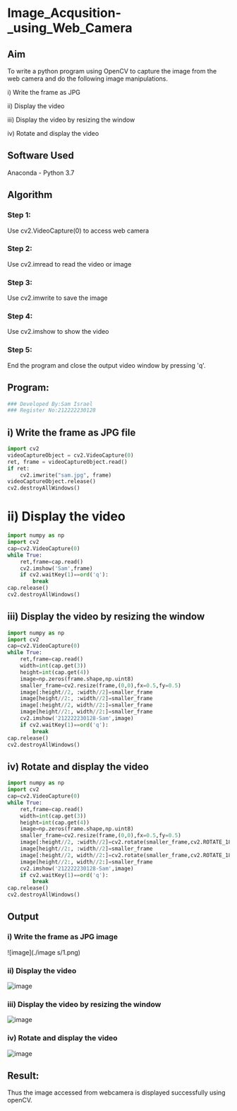 # Image_Acqusition-_using_Web_Camera
## Aim
To write a python program using OpenCV to capture the image from the web camera and do the following image manipulations.

i) Write the frame as JPG 

ii) Display the video 

iii) Display the video by resizing the window

iv) Rotate and display the video

## Software Used
Anaconda - Python 3.7
## Algorithm
### Step 1:
Use cv2.VideoCapture(0) to access web camera

### Step 2:
Use cv2.imread to read the video or image

### Step 3:
Use cv2.imwrite to save the image



### Step 4:
Use cv2.imshow to show the video


### Step 5:
End the program and close the output video window by pressing 'q'.



## Program:
``` Python
### Developed By:Sam Israel
### Register No:212222230128
```
## i) Write the frame as JPG file
```python
import cv2
videoCaptureObject = cv2.VideoCapture(0)
ret, frame = videoCaptureObject.read()
if ret:
    cv2.imwrite("sam.jpg", frame)
videoCaptureObject.release()
cv2.destroyAllWindows()
```
# ii) Display the video
```python
import numpy as np
import cv2
cap=cv2.VideoCapture(0)
while True:
    ret,frame=cap.read()
    cv2.imshow('Sam',frame)
    if cv2.waitKey(1)==ord('q'):
        break
cap.release()
cv2.destroyAllWindows()
```
## iii) Display the video by resizing the window
```python
import numpy as np
import cv2
cap=cv2.VideoCapture(0)
while True:
    ret,frame=cap.read()
    width=int(cap.get(3))
    height=int(cap.get(4))
    image=np.zeros(frame.shape,np.uint8)
    smaller_frame=cv2.resize(frame,(0,0),fx=0.5,fy=0.5)
    image[:height//2, :width//2]=smaller_frame
    image[height//2:, :width//2]=smaller_frame
    image[:height//2, width//2:]=smaller_frame
    image[height//2:, width//2:]=smaller_frame
    cv2.imshow('212222230128-Sam',image)
    if cv2.waitKey(1)==ord('q'):
        break
cap.release()
cv2.destroyAllWindows()
```
## iv) Rotate and display the video
```python
import numpy as np
import cv2
cap=cv2.VideoCapture(0)
while True:
    ret,frame=cap.read()
    width=int(cap.get(3))
    height=int(cap.get(4))
    image=np.zeros(frame.shape,np.uint8)
    smaller_frame=cv2.resize(frame,(0,0),fx=0.5,fy=0.5)
    image[:height//2, :width//2]=cv2.rotate(smaller_frame,cv2.ROTATE_180)
    image[height//2:, :width//2]=smaller_frame
    image[:height//2, width//2:]=cv2.rotate(smaller_frame,cv2.ROTATE_180)
    image[height//2:, width//2:]=smaller_frame
    cv2.imshow('212222230128-Sam',image)
    if cv2.waitKey(1)==ord('q'):
        break
cap.release()
cv2.destroyAllWindows()
```

## Output

### i) Write the frame as JPG image
![image](./image
s/1.png)



### ii) Display the video
![image](./imaes/2.png)


### iii) Display the video by resizing the window
![image](./imaes/3.png)



### iv) Rotate and display the video
![image](./imaes/4.png)





## Result:
Thus the image accessed from webcamera is displayed successfully using openCV.
